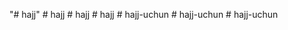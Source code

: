 "# hajj" 
#   h a j j  
 #   h a j j  
 #   h a j j  
 #   h a j j - u c h u n  
 #   h a j j - u c h u n  
 #   h a j j - u c h u n  
 
